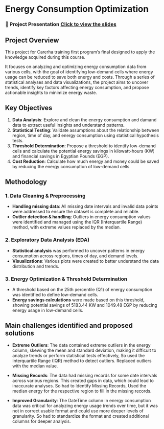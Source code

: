 # Energy Consumption Optimization

### 📌 Project Presentation  [Click to view the slides](https://drive.google.com/file/d/1YN25Y5knjeTqos-GbCu50YPbViB97PSA/view?usp=sharing) 


## Project Overview

This project for Carerha training first program’s final designed to apply the knowledge acquired during this course.

It focuses on analyzing and optimizing energy consumption data from various cells, with the goal of identifying low-demand cells where energy usage can be reduced to save both energy and costs. Through a series of statistical analyses and data visualizations, the project aims to uncover trends, identify key factors affecting energy consumption, and propose actionable insights to minimize energy waste.

## Key Objectives

1. **Data Analysis**: Explore and clean the energy consumption and damand data to extract useful insights and understand patterns.
2. **Statistical Testing**: Validate assumptions about the relationship between region, time of day, and energy consumption using statistical hypothesis tests.
3. **Threshold Determination**: Propose a threshold to identify low-demand cells and calculate the potential energy savings in kilowatt-hours (KW) and financial savings in Egyptian Pounds (EGP).
4. **Cost Reduction**: Calculate how much energy and money could be saved by reducing the energy consumption of low-demand cells.

## Methodology

### 1. Data Cleaning & Preprocessing
- **Handling missing data**: All missing date intervals and invalid data points were addressed to ensure the dataset is complete and reliable.
- **Outlier detection & handling**: Outliers in energy consumption values were identified and managed using the IQR (Interquartile Range) method, with extreme values replaced by the median.

### 2. Exploratory Data Analysis (EDA)
- **Statistical analysis** was performed to uncover patterns in energy consumption across regions, times of day, and demand levels.
- **Visualizations**: Various plots were created to better understand the data distribution and trends.

### 3. Energy Optimization & Threshold Determination
- A threshold based on the 25th percentile (Q1) of energy consumption was identified to define low-demand cells.
- **Energy savings calculations** were made based on this threshold, showing potential savings of 5183.44 KW and 1049.48 EGP by reducing energy usage in low-demand cells.

## Main challenges identified and proposed solutions

- **Extreme Outliers**: The data contained extreme outliers in the energy column, skewing the mean and standard deviation, making it difficult to analyze trends or perform statistical tests effectively, So used the Interquartile Range (IQR) method to detect outliers. Replaced outliers with the median value.

- **Missing Records**: The data had missing records for some date intervals across various regions. This created gaps in data, which could lead to inaccurate analyses.  So had to Identify Missing Records, Used the median energy for the respective region to fill in the missing records.

- **Improved Granularity**: The DateTime column in energy consumption data was critical for analyzing energy usage trends over time, but it was not in correct usable format and could use more deeper levels of granularity. So had to standardize the format and created additional columns for deeper analysis.


